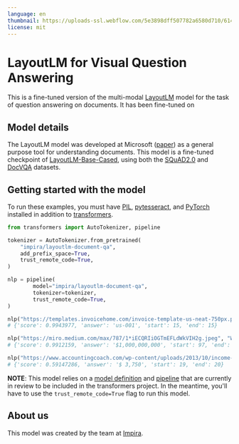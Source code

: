 ```yaml
---
language: en
thumbnail: https://uploads-ssl.webflow.com/5e3898dff507782a6580d710/614a23fcd8d4f7434c765ab9_logo.png
license: mit
---
```


# LayoutLM for Visual Question Answering

This is a fine-tuned version of the multi-modal [LayoutLM](https://aka.ms/layoutlm) model for the task of question answering on documents. It has been fine-tuned on

## Model details

The LayoutLM model was developed at Microsoft ([paper](https://arxiv.org/abs/1912.13318)) as a general purpose tool for understanding documents. This model is a fine-tuned checkpoint of [LayoutLM-Base-Cased](https://huggingface.co/microsoft/layoutlm-base-uncased), using both the [SQuAD2.0](https://huggingface.co/datasets/squad_v2) and [DocVQA](https://www.docvqa.org/) datasets.

## Getting started with the model

To run these examples, you must have [PIL](https://pillow.readthedocs.io/en/stable/installation.html), [pytesseract](https://pypi.org/project/pytesseract/), and [PyTorch](https://pytorch.org/get-started/locally/) installed in addition to [transformers](https://huggingface.co/docs/transformers/index).

```python
from transformers import AutoTokenizer, pipeline

tokenizer = AutoTokenizer.from_pretrained(
    "impira/layoutlm-document-qa",
    add_prefix_space=True,
    trust_remote_code=True,
)

nlp = pipeline(
        model="impira/layoutlm-document-qa",
        tokenizer=tokenizer,
        trust_remote_code=True,
)

nlp("https://templates.invoicehome.com/invoice-template-us-neat-750px.png", "What is the invoice number?")
# {'score': 0.9943977, 'answer': 'us-001', 'start': 15, 'end': 15}

nlp("https://miro.medium.com/max/787/1*iECQRIiOGTmEFLdWkVIH2g.jpeg", "What is the purchase amount?")
# {'score': 0.9912159, 'answer': '$1,000,000,000', 'start': 97, 'end': 97}

nlp("https://www.accountingcoach.com/wp-content/uploads/2013/10/income-statement-example@2x.png", "What are the 2020 net sales?")
# {'score': 0.59147286, 'answer': '$ 3,750', 'start': 19, 'end': 20}
```

**NOTE**: This model relies on a [model definition](https://github.com/huggingface/transformers/pull/18407) and [pipeline](https://github.com/huggingface/transformers/pull/18414) that are currently in review to be included in the transformers project. In the meantime, you'll have to use the `trust_remote_code=True` flag to run this model.

## About us

This model was created by the team at [Impira](https://www.impira.com/).
